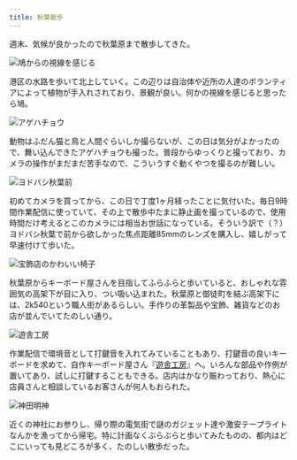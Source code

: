 ```yaml
---
title: 秋葉散歩
---
```

週末、気候が良かったので秋葉原まで散歩してきた。

![](https://lh6.googleusercontent.com/DgjpLP4slPnHbPD487Kc8-yZt6ZzVcmepa1PyUfhW1stoz4TLwjbjEOLl55GHsGPyz-o4SH6uR2uM0LTDzuuK2pZe85scjHUKMcQSn1qodpbCGur68Kw72HgQRHX-r_5jnqmYtNlAMLUvt73q42cnnFqNykFd4wplIkl2vR-byKqCBaOcyBwAxN6yA "鳩からの視線を感じる")

港区の水路を歩いて北上していく。この辺りは自治体や近所の人達のボランティアによって植物が手入れされており、景観が良い。何かの視線を感じると思ったら鳩。

![](https://lh4.googleusercontent.com/4fI-AtToPgiXWtaKa9L-T_UXKJt57AWKaTReKpVNQK91zJkQSbomO3rI_0SdjakomID2etZBzfmVfSW3fg-GcwkHKFDytbEZid23V0RHedDwqb1gC9XFFKEVccuxVPkZbSVYcGD2Vg7L6LslqjwkrqlvS8EtjiwgJdlDceAAMm2y49YFyVYVz-UDgQ "アゲハチョウ")

動物はふだん猫と鳥と人間ぐらいしか撮らないが、この日は気分がよかったので、舞い込んできたアゲハチョウも撮った。普段からゆっくりと撮っており、カメラの操作がまだまだ苦手なので、こういうすぐ動くやつを撮るのが難しい。

![](https://lh4.googleusercontent.com/kL8XzvwD24e3bO-SHzRiL5PpCjZp6rQRcgFccOlnFoMosHdakfvIU3I2QtlT0nkQKrmcEF8qkG9TH-PV81LqyOtStI1tshjkDyKQsZOv5JUIK7jGtya9WpBNhU9HP-AAckScfQcYC9mjazxzYiyQnOIOvGJHcjyAMjUKaT8uL1wYdbYTIeymxO7_XA "ヨドバシ秋葉前")

初めてカメラを買ってから、この日で丁度1ヶ月経ったことに気付いた。毎日9時間作業配信に使っていて、その上で散歩中たまに静止画を撮っているので、使用時間だけ考えるとこのカメラには相当お世話になっている。そういう訳で（？）ヨドバシ秋葉で前から欲しかった焦点距離85mmのレンズを購入し、嬉しがって早速付けて歩いた。

![](https://lh6.googleusercontent.com/a9sRx6dFi3DuRhb_8llHgm0liDyHOTtZQZZlSldrJNS4IaivJp8SY_lMnktwK4jDWN3hGzuwPzcRI9G9Zcmnupo3OxOdAEVtx05ObNN7rpqWcnJm8lTa_AJWe4QibaCBc5Wje4SHqf80bIyiUZvgfGeBiWWDsOMBXR-6IcJgNPuCOAfeWnK-3hHIKA "宝飾店のかわいい椅子")

秋葉原からキーボード屋さんを目指してふらふらと歩いていると、おしゃれな雰囲気の高架下が目に入り、つい吸い込まれた。秋葉原と御徒町を結ぶ高架下には、2k540という職人街があるらしい。手作りの革製品や宝飾、雑貨などのお店が並んでいてたのしい通り。

![](https://lh5.googleusercontent.com/S-6GFRDJ5cyx86_0P4XtpfvM_mZWUjamjBWQhZKlhDP6lk0lw3vBFSVsZnp1ct3qjTfUszld8dZQLsHhN2wxfMWzgpb47oeEOBsgTy2aqAP-RZ7DFCIw_Uv8_KT2TPK0kiN-XGfFD6kGSDrdwhTL0EDLQl79BlwUJizEZnMO2yEmUs2ctjaFFjD4Vg "遊舎工房")

作業配信で環境音として打鍵音を入れてみていることもあり、打鍵音の良いキーボードを求めて、自作キーボード屋さん『[遊舎工房](https://yushakobo.jp/)』へ。いろんな部品や作例が置いてあり、試しに打鍵することもできる。店内はかなり賑わっており、熱心に店員さんと相談しているお客さんが何人もおられた。

![](https://lh3.googleusercontent.com/D50EsBhvmsXKk3uZZe0bSgjJJb5KsVuxjXoCzA-JW0t-7tLDRKOGu53wXnZNDcmhKPgIyTl95eKt9RDWEY8pAhTG-sS6ENyK67FDCMdPx7sFGyO98vaj5eSYsaPCEpI-YF1TEKUEHBQpdzxpayr8Hk5hqQ5yuNu5JT8Ip6FL_bYSEmilaQpBz_jwRg "神田明神")

近くの神社にお参りし、帰り際の電気街で謎のガジェット達や激安テープライトなんかを漁ってから帰宅。特に計画なくぶらぶらと歩いてみたものの、都内はどこにいっても見どころが多く、たのしい散歩だった。
